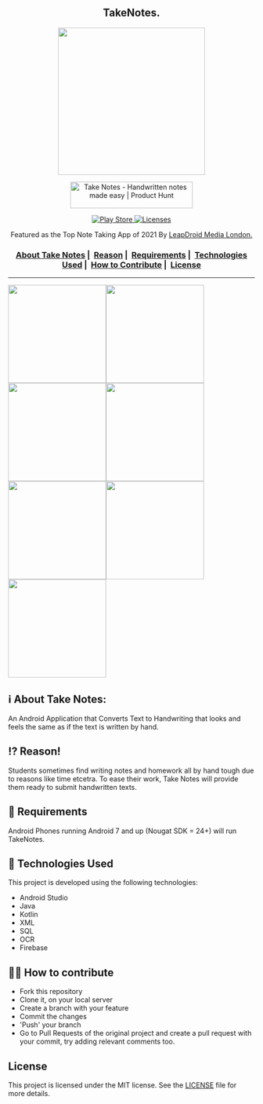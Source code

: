 <h2 align="center">TakeNotes.</h2>
<p align="center">
  <img src="https://i.ibb.co/qgjstR6/logo.png" width="300" heigth="300"\>
</p>
<p align = "center"><a href="https://www.producthunt.com/posts/take-notes?utm_source=badge-featured&utm_medium=badge&utm_souce=badge-take-notes" target="_blank"><img src="https://api.producthunt.com/widgets/embed-image/v1/featured.svg?post_id=303196&theme=dark" alt="Take Notes - Handwritten notes made easy | Product Hunt" style="width: 250px; height: 54px;" width="250" height="54" /></a></p>
<p align="center">
  <a href = "https://play.google.com/store/apps/details?id=com.aaxena.takenotes">
    <img alt="Play Store" src="https://img.shields.io/badge/Google_Play-414141?style=for-the-badge&logo=google-play&logoColor=white" />
  </a>
  <a href="LICENSE">
    <img alt="Licenses" src="https://img.shields.io/github/license/Ileriayo/markdown-badges?style=for-the-badge">
  </a>
</p>
<p align="center">
Featured as the Top Note Taking App of 2021 By <a href ="https://leapdroid.com/best-note-taking-apps-of-2021-android/"</a>LeapDroid Media London.
</p>

<h3 align="center">
  <a href="#information_source">About Take Notes</a>&nbsp;|&nbsp;
  <a href="#interrobang-reason">Reason</a>&nbsp;|&nbsp;
  <a href="#seedling-requirements">Requirements</a>&nbsp;|&nbsp;
  <a href="#rocket-technologies-used">Technologies Used</a>&nbsp;|&nbsp;
  <a href="#link-how-to-contribute">How to Contribute</a>&nbsp;|&nbsp;
  <a href="#license">License</a>
</h3>

___
<img src="https://i.ibb.co/yFYZ22T/unnamed.png" width="200"><img src="https://i.ibb.co/3NCdw8J/unnamed-1.png" width="200"><img src="https://i.ibb.co/HYw6CWG/unnamed-2.png" width="200"><img src="https://i.ibb.co/4ty77Ln/unnamed-3.png" width="200"><img src="https://i.ibb.co/vhx5j09/unnamed-4.png" width="200"><img src="https://i.ibb.co/PNqYZHR/unnamed-5.png" width="200"><img src="https://i.ibb.co/vk79YzQ/unnamed-6.png" width="200">

## :information_source: About Take Notes:

An Android Application that Converts Text to Handwriting that looks and feels the same as if the text is written by hand.
## :interrobang: Reason!

Students sometimes find writing notes and homework all by hand tough due to reasons like time etcetra. To ease their work, Take Notes will provide them ready to submit handwritten texts.

## :seedling: Requirements

Android Phones running Android 7 and up (Nougat SDK = 24+) will run TakeNotes.

## :rocket: Technologies Used

This project is developed using the following technologies:
- Android Studio
- Java
- Kotlin
- XML
- SQL
- OCR
- Firebase 


## :man_technologist: How to contribute 

- Fork this repository
- Clone it, on your local server
- Create a branch with your feature
- Commit the changes
- 'Push' your branch
- Go to Pull Requests of the original project and create a pull request with your commit, try adding relevant comments too.

## License

This project is licensed under the MIT license. See the [LICENSE](LICENSE) file for more details.
